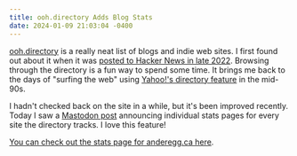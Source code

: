 ```yaml
---
title: ooh.directory Adds Blog Stats
date: 2024-01-09 21:03:04 -0400
---
```


[ooh.directory](https://ooh.directory) is a really neat list of blogs and indie web sites. I first found out about it when it was [posted to Hacker News in late 2022](https://news.ycombinator.com/item?id=33719983). Browsing through the directory is a fun way to spend some time. It brings me back to the days of "surfing the web" using [Yahoo!'s directory feature](https://en.wikipedia.org/wiki/Yahoo!_Directory) in the mid-90s.

I hadn't checked back on the site in a while, but it's been improved recently. Today I saw a [Mastodon post](https://mastodon.social/@OohDirectory/111715394258448023) announcing individual stats pages for every site the directory tracks. I love this feature!

[You can check out the stats page for anderegg.ca here](https://ooh.directory/blog/82jj26/).
